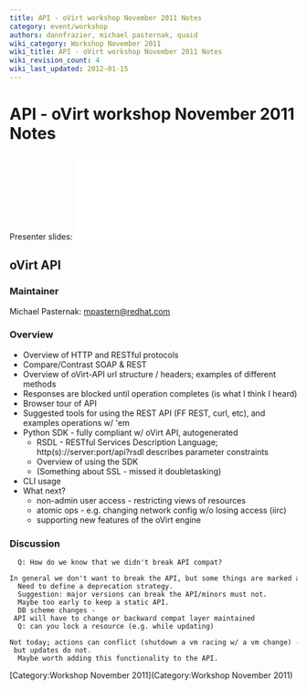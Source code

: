 ```yaml
---
title: API - oVirt workshop November 2011 Notes
category: event/workshop
authors: dannfrazier, michael pasternak, quaid
wiki_category: Workshop November 2011
wiki_title: API - oVirt workshop November 2011 Notes
wiki_revision_count: 4
wiki_last_updated: 2012-01-15
---
```


# API - oVirt workshop November 2011 Notes

Presenter slides: ![](oVirt-API-CLI-SDK-20111102.pdf "fig:oVirt-API-CLI-SDK-20111102.pdf")

## oVirt API

### Maintainer

Michael Pasternak: mpastern@redhat.com

### Overview

*   Overview of HTTP and RESTful protocols
*   Compare/Contrast SOAP & REST
*   Overview of oVirt-API url structure / headers; examples of different methods
*   Responses are blocked until operation completes (is what I think I heard)
*   Browser tour of API
*   Suggested tools for using the REST API (FF REST, curl, etc), and examples operations w/ 'em
*   Python SDK - fully compliant w/ oVirt API, autogenerated
    -   RSDL - RESTful Services Description Language; http(s)://server:port/api?rsdl describes parameter constraints
    -   Overview of using the SDK
    -   (Something about SSL - missed it doubletasking)
*   CLI usage
*   What next?
    -   non-admin user access - restricting views of resources
    -   atomic ops - e.g. changing network config w/o losing access (iirc)
    -   supporting new features of the oVirt engine

### Discussion

      Q: How do we know that we didn't break API compat?
      In general we don't want to break the API, but some things are marked as new/may change.
      Need to define a deprecation strategy.
      Suggestion: major versions can break the API/minors must not.
      Maybe too early to keep a static API.
      DB scheme changes - API will have to change or backward compat layer maintained
      Q: can you lock a resource (e.g. while updating)
      Not today; actions can conflict (shutdown a vm racing w/ a vm change) - but updates do not.
      Maybe worth adding this functionality to the API.

[Category:Workshop November 2011](Category:Workshop November 2011)
